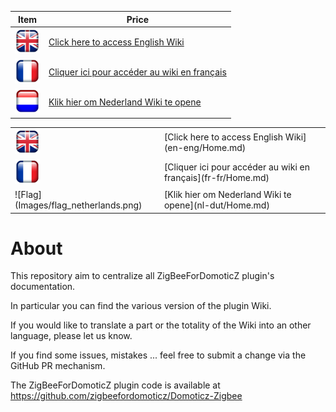 
| Item         | Price     |
|--------------|-----------|
| <img src="Images/flag_uk.png" width="40" height="40"> | [Click here to access English Wiki](en-eng/Home.md)      |
| <img src="Images/flag_france.png" width="40" height="40">   | [Cliquer ici pour accéder au wiki en français](fr-fr/Home.md) |
| <img src="Images/flag_netherlands.png" width="40" height="40">     | [Klik hier om Nederland Wiki te opene](nl-dut/Home.md) |

<table width="200" border="0" cellpadding="2">
<tr>
<td valign="middle" ><a href=en-eng/Home.md><img src="Images/flag_uk.png" width="40" height="40"></a></td>
<td valign="middle">[Click here to access English Wiki](en-eng/Home.md)</td>
</tr>
<tr>
<td valign="middle"><a href=fr-fr/Home.md><img src="Images/flag_france.png" width="40" height="40"></a></td>
<td valign="middle">[Cliquer ici pour accéder au wiki en français](fr-fr/Home.md)</td>
</tr>
<tr>
<td valign="middle">![Flag](Images/flag_netherlands.png)</td>
<td valign="middle">[Klik hier om Nederland Wiki te opene](nl-dut/Home.md)</td>
</tr>
</table>

# About

This repository aim to centralize all ZigBeeForDomoticZ plugin's documentation.

In particular you can find the various version of the plugin Wiki.

If you would like to translate a part or the totality of the Wiki into an other language, please let us know.

If you find some issues, mistakes ... feel free to submit a change via the GitHub PR mechanism.

The ZigBeeForDomoticZ plugin code is available at https://github.com/zigbeefordomoticz/Domoticz-Zigbee

